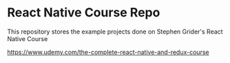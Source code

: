 # React Native Course Repo

This repository stores the example projects done on Stephen Grider's React Native Course

https://www.udemy.com/the-complete-react-native-and-redux-course
